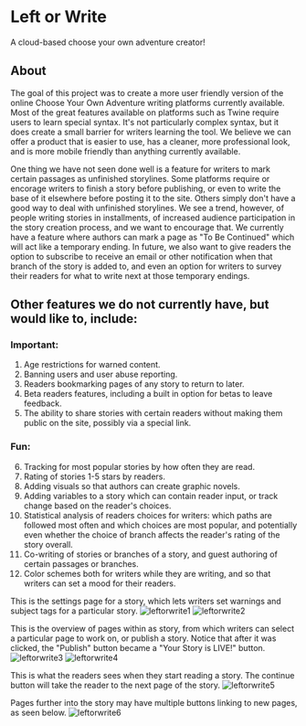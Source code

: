 # Left or Write
A cloud-based choose your own adventure creator!

## About
The goal of this project was to create a more user friendly version of the online Choose Your Own Adventure writing platforms currently available. Most of the great features available on platforms such as Twine require users to learn special syntax. It's not particularly complex syntax, but it does create a small barrier for writers learning the tool. We believe we can offer a product that is easier to use,  has a cleaner, more professional look, and is more mobile friendly than anything currently available.

One thing we have not seen done well is a feature for writers to mark certain passages as unfinished storylines. Some platforms require or encorage writers to finish a story before publishing, or even to write the base of it elsewhere before posting it to the site. Others simply don't have a good way to deal with unfinished storylines. We see a trend, however, of people writing stories in installments, of increased audience participation in the story creation process, and we want to encourage that. We currently have a feature where authors can mark a page as "To Be Continued" which will act like a temporary ending. In future, we also want to give readers the option to subscribe to receive an email or other notification when that branch of the story is added to, and even an option for writers to survey their readers for what to write next at those temporary endings.

## Other features we do not currently have, but would like to, include:

### Important:
1. Age restrictions for warned content.
2. Banning users and user abuse reporting.
3. Readers bookmarking pages of any story to return to later.
4. Beta readers features, including a built in option for betas to leave feedback.
5. The ability to share stories with certain readers without making them public on the site, possibly via a special link.

### Fun:
6. Tracking for most popular stories by how often they are read.
7. Rating of stories 1-5 stars by readers.
8. Adding visuals so that authors can create graphic novels.
9. Adding variables to a story which can contain reader input, or track change based on the reader's choices.
9. Statistical analysis of readers choices for writers: which paths are followed most often and which choices are most popular, and potentially even whether the choice of branch affects the reader's rating of the story overall.
10. Co-writing of stories or branches of a story, and guest authoring of certain passages or branches.
11. Color schemes both for writers while they are writing, and so that writers can set a mood for their readers.

This is the settings page for a story, which lets writers set warnings and subject tags for a particular story.
![leftorwrite1](https://user-images.githubusercontent.com/36722674/49974144-d0959100-feec-11e8-8e23-f6bec490baa2.png)
![leftorwrite2](https://user-images.githubusercontent.com/36722674/49974145-d0959100-feec-11e8-8dc3-5ced709710ea.png)

This is the overview of pages within as story, from which writers can select a particular page to work on, or publish a story. Notice that after it was clicked, the "Publish" button became a "Your Story is LIVE!" button. 
![leftorwrite3](https://user-images.githubusercontent.com/36722674/49974146-d12e2780-feec-11e8-8eb2-dfa7ec26a0a1.png)
![leftorwrite4](https://user-images.githubusercontent.com/36722674/49974147-d12e2780-feec-11e8-9895-535454196c34.png)

This is what the readers sees when they start reading a story. The continue button will take the reader to the next page of the story.
![leftorwrite5](https://user-images.githubusercontent.com/36722674/49974148-d12e2780-feec-11e8-9fae-daa496e90890.png)

Pages further into the story may have multiple buttons linking to new pages, as seen below.
![leftorwrite6](https://user-images.githubusercontent.com/36722674/49976002-24a47380-fef5-11e8-8606-4c0b1c23d3ad.png)
